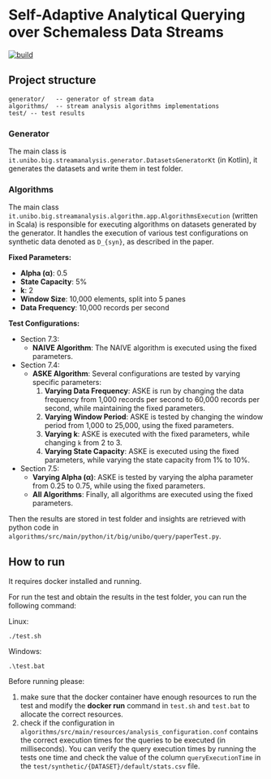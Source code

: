 # Self-Adaptive Analytical Querying over Schemaless Data Streams

[![build](https://github.com/big-unibo/stream-analysis#big---project-template-stream-analysis/actions/workflows/build.yml/badge.svg)](https://github.com/big-unibo/stream-analysis#big---project-template-stream-analysis/actions/workflows/build.yml)

## Project structure
    generator/   -- generator of stream data
    algorithms/  -- stream analysis algorithms implementations
    test/ -- test results
### Generator
The main class is `it.unibo.big.streamanalysis.generator.DatasetsGeneratorKt` (in Kotlin),
it generates the datasets and write them in test folder.

### Algorithms
The main class `it.unibo.big.streamanalysis.algorithm.app.AlgorithmsExecution` (written in Scala) is responsible for executing algorithms 
on datasets generated by the generator. It handles the execution of various test configurations on synthetic data denoted as `D_{syn}`, 
as described in the paper.

**Fixed Parameters:**
- **Alpha (α)**: 0.5
- **State Capacity**: 5%
- **k**: 2
- **Window Size**: 10,000 elements, split into 5 panes
- **Data Frequency**: 10,000 records per second

**Test Configurations:**
- Section 7.3:
  - **NAIVE Algorithm**: The NAIVE algorithm is executed using the fixed parameters.
- Section 7.4:
  - **ASKE Algorithm**: Several configurations are tested by varying specific parameters:
      1. **Varying Data Frequency**: ASKE is run by changing the data frequency from 1,000 records per second to 60,000 records per second, while maintaining the fixed parameters.
      2. **Varying Window Period**: ASKE is tested by changing the window period from 1,000 to 25,000, using the fixed parameters.
      3. **Varying k**: ASKE is executed with the fixed parameters, while changing `k` from 2 to 3.
      4. **Varying State Capacity**: ASKE is executed using the fixed parameters, while varying the state capacity from 1% to 10%.
- Section 7.5:
  - **Varying Alpha (α)**: ASKE is tested by varying the alpha parameter from 0.25 to 0.75, while using the fixed parameters.
  - **All Algorithms**: Finally, all algorithms are executed using the fixed parameters.


Then the results are stored in test folder and insights are retrieved with python code in `algorithms/src/main/python/it/big/unibo/query/paperTest.py`.

## How to run
It requires docker installed and running.

For run the test and obtain the results in the test folder, you can run the following command:

Linux:
```shell
./test.sh
```

Windows:
```shell
.\test.bat
```


Before running please:
1. make sure that the docker container have enough resources to run the test
   and modify the **docker run** command in `test.sh` and `test.bat` to allocate the correct resources.
2. check if the configuration in `algorithms/src/main/resources/analysis_configuration.conf`
   contains the correct execution times for the queries to be executed (in milliseconds).
   You can verify the query execution times by running the tests one time and check the
   value of the column `queryExecutionTime` in the `test/synthetic/{DATASET}/default/stats.csv` file.